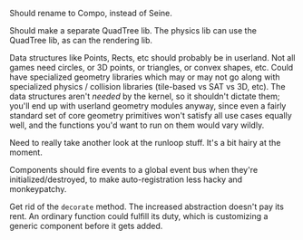 Should rename to Compo, instead of Seine.


Should make a separate QuadTree lib. The physics lib can use the QuadTree lib,
as can the rendering lib.


Data structures like Points, Rects, etc should probably be in userland. Not all
games need circles, or 3D points, or triangles, or convex shapes, etc. Could
have specialized geometry libraries which may or may not go along with
specialized physics / collision libraries (tile-based vs SAT vs 3D, etc). The
data structures aren't *needed* by the kernel, so it shouldn't dictate them;
you'll end up with userland geometry modules anyway, since even a fairly
standard set of core geometry primitives won't satisfy all use cases equally
well, and the functions you'd want to run on them would vary wildly.


Need to really take another look at the runloop stuff. It's a bit hairy at the
moment.


Components should fire events to a global event bus when they're
initialized/destroyed, to make auto-registration less hacky and monkeypatchy.


Get rid of the `decorate` method. The increased abstraction doesn't pay its
rent. An ordinary function could fulfill its duty, which is customizing a
generic component before it gets added.
